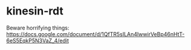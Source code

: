# kinesin-rdt

Beware horrifying things:
<https://docs.google.com/document/d/1QfTR5sILAn4IwwirVeBp46nHtT-6eS5EqkP5N3VaZ_4/edit>
